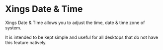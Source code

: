 # Xings Date & Time

Xings Date & Time allows you to adjust the time, date & time zone of system.

It is intended to be kept simple and useful for all desktops that do not have this feature natively.

